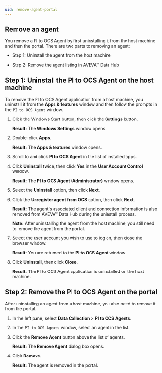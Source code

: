 ```yaml
---
uid: remove-agent-portal
---
```


## Remove an agent

You remove a PI to OCS Agent by first uninstalling it from the host machine and then the portal. There are two parts to removing an agent:

* Step 1: Uninstall the agent from the host machine

* Step 2: Remove the agent listing in AVEVA&trade; Data Hub  

## Step 1: Uninstall the PI to OCS Agent on the host machine

To remove the PI to OCS Agent application from a host machine, you uninstall it from the **Apps & features** window and then follow the prompts in the `PI to OCS Agent` window.

1. Click the Windows Start button, then click the **Settings** button.

   **Result:** The **Windows Settings** window opens.

1. Double-click **Apps**.

   **Result:** The **Apps & features** window opens.

1. Scroll to and click **PI to OCS Agent** in the list of installed apps.
 
1. Click **Uninstall** twice, then click **Yes** in the **User Account Control** window.

   **Result:** The **PI to OCS Agent (Administrator)** window opens.

1. Select the **Uninstall** option, then click **Next**.

1. Click the **Unregister agent from OCS** option, then click **Next**.

   **Result:** The agent's associated client and connection information is also removed from AVEVA&trade; Data Hub during the uninstall process.

   **Note:** After uninstalling the agent from the host machine, you still need to remove the agent from the portal. 

1. Select the user account you wish to use to log on, then close the browser window.

   **Result:** You are returned to the **PI to OCS Agent** window.

1. Click **Uninstall**, then click **Close**.

   **Result:** The PI to OCS Agent application is uninstalled on the host machine.

## Step 2: Remove the PI to OCS Agent on the portal

After uninstalling an agent from a host machine, you also need to remove it from the portal.

1. In the left pane, select **Data Collection** > **PI to OCS Agents**.

1. In the `PI to OCS Agents` window, select an agent in the list.

1. Click the **Remove Agent** button above the list of agents.

   **Result:** The **Remove Agent** dialog box opens.

1. Click **Remove**.

   **Result:** The agent is removed in the portal.
